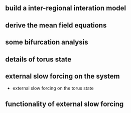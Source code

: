 ## build a inter-regional interation model
## derive the mean field equations
## some bifurcation analysis
## details of torus state
## external slow forcing on the system
- external slow forcing on the torus state
## functionality of external slow forcing
